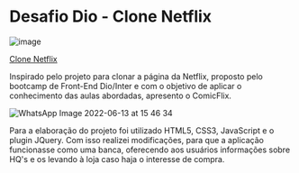 # Desafio Dio - Clone Netflix

![image](https://user-images.githubusercontent.com/94990663/173422843-e5e5e131-4ca8-464d-9ac1-592fd7d537c1.png)

[Clone Netflix](https://marcelogomes90.github.io/dio-desafio-clone-netflix/)

Inspirado pelo projeto para clonar a página da Netflix, proposto pelo bootcamp de Front-End Dio/Inter e com o objetivo de aplicar o conhecimento das aulas abordadas, apresento o ComicFlix. 

![WhatsApp Image 2022-06-13 at 15 46 34](https://user-images.githubusercontent.com/94990663/173423466-321b16bd-a1e5-4156-b245-9c1c9d1674ef.jpeg)

Para a elaboração do projeto foi utilizado HTML5, CSS3, JavaScript e o plugin JQuery. Com isso realizei modificações, para que a aplicação funcionasse como uma banca, oferecendo aos usuários informações sobre HQ's e os levando à loja caso haja o interesse de compra.




